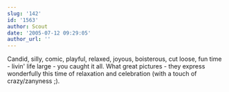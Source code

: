 ```yaml
---
slug: '142'
id: '1563'
author: Scout
date: '2005-07-12 09:29:05'
author_url: ''
---
```

Candid, silly, comic, playful, relaxed, joyous, boisterous, cut loose, fun time - livin' life large - you caught it all.  What great pictures - they express wonderfully this time of relaxation and celebration (with a touch of crazy/zanyness ;).
